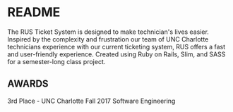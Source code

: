 # README

The RUS Ticket System is designed to make technician's lives easier. Inspired by the complexity and frustration our team of UNC Charlotte technicians experience with our current ticketing system, RUS offers a fast and user-friendly experience. Created using Ruby on Rails, Slim, and SASS for a semester-long class project.

## AWARDS
3rd Place - UNC Charlotte Fall 2017 Software Engineering
